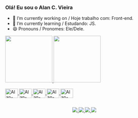 ### Olá! Eu sou o Alan C. Vieira

- 🔭 I’m currently working on / Hoje trabalho com: Front-end.
- 🌱 I’m currently learning / Estudando: JS.
- 😄 Pronouns / Pronomes: Ele/Dele.

<div>
  <a href="https://github.com/AlanCVieira">
  <img height="150em" src="https://github-readme-stats.vercel.app/api?username=alancvieira&show_icons=true&theme=dark&include_all_commits=true&count_private=true"/>
  <img height="150em" src="https://github-readme-stats.vercel.app/api/top-langs/?username=alancvieira&layout=compact&langs_count=16&theme=dark"/>
</div>

<div style="display: inline_block"><br>
  <img align="center" alt="Alan-CSS" height="30" width="40" src="https://cdn.jsdelivr.net/gh/devicons/devicon/icons/html5/html5-original.svg"/>
  <img align="center" alt="Alan-CSS" height="30" width="40" src="https://cdn.jsdelivr.net/gh/devicons/devicon/icons/css3/css3-original.svg"/>
  <img align="center" alt="Alan-CSS" height="30" width="40" src="https://cdn.jsdelivr.net/gh/devicons/devicon/icons/javascript/javascript-original.svg"/>
  <img align="center" alt="Alan-CSS" height="30" width="40" src="https://cdn.jsdelivr.net/gh/devicons/devicon/icons/photoshop/photoshop-line.svg"/>
  <img align="center" alt="Alan-CSS" height="30" width="40" src="https://cdn.jsdelivr.net/gh/devicons/devicon/icons/illustrator/illustrator-line.svg"/>
<div/>
  
##
  
<div align="center">
  <a href="https://www.facebook.com/steve.acvieira" target="_blank">
    <img src="https://img.shields.io/badge/Facebook-1877F2?style=for-the-badge&logo=facebook&logoColor=white" target="_blank"/>
  <a/>
  <a href="https://www.instagram.com/eusoukaz/" target="_blank">
    <img src="https://img.shields.io/badge/Instagram-E4405F?style=for-the-badge&logo=instagram&logoColor=white"/>
  <a/>
  <a href="https://www.linkedin.com/in/alan-cleiton-vieira/" target="_blank">
    <img src="https://img.shields.io/badge/LinkedIn-0077B5?style=for-the-badge&logo=linkedin&logoColor=white"/>
  <a/>
  <a href="mailto:vieiraalanc@gmail.com" target="_blank">
    <img src="https://img.shields.io/badge/Gmail-D14836?style=for-the-badge&logo=gmail&logoColor=white"/>
  <a/>
<div/>
